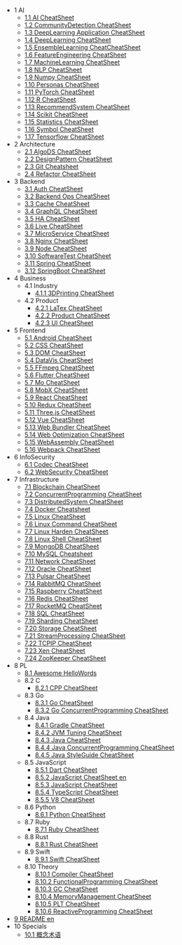   - 1 AI
    - [1.1 AI CheatSheet](/AI/AI-CheatSheet.md)
    - [1.2 CommunityDetection CheatSheet](/AI/CommunityDetection-CheatSheet.md)
    - [1.3 DeepLearning Application CheatSheet](/AI/DeepLearning-Application-CheatSheet.md)
    - [1.4 DeepLearning CheatSheet](/AI/DeepLearning-CheatSheet.md)
    - [1.5 EnsembleLearning CheatCheatSheet](/AI/EnsembleLearning-CheatCheatSheet.md)
    - [1.6 FeatureEngineering CheatSheet](/AI/FeatureEngineering-CheatSheet.md)
    - [1.7 MachineLearning CheatSheet](/AI/MachineLearning-CheatSheet.md)
    - [1.8 NLP CheatSheet](/AI/NLP-CheatSheet.md)
    - [1.9 Numpy CheatSheet](/AI/Numpy-CheatSheet.md)
    - [1.10 Personas CheatSheet](/AI/Personas-CheatSheet.md)
    - [1.11 PyTorch CheatSheet](/AI/PyTorch-CheatSheet.md)
    - [1.12 R CheatSheet](/AI/R-CheatSheet.md)
    - [1.13 RecommendSystem CheatSheet](/AI/RecommendSystem-CheatSheet.md)
    - [1.14 Scikit CheatSheet](/AI/Scikit-CheatSheet.md)
    - [1.15 Statistics CheatSheet](/AI/Statistics-CheatSheet.md)
    - [1.16 Symbol CheatSheet](/AI/Symbol-CheatSheet.md)
    - [1.17 Tensorflow CheatSheet](/AI/Tensorflow-CheatSheet.md)
  - 2 Architecture
    - [2.1 AlgoDS CheatSheet](/Architecture/AlgoDS-CheatSheet.md)
    - [2.2 DesignPattern CheatSheet](/Architecture/DesignPattern-CheatSheet.md)
    - [2.3 Git Cheatsheet](/Architecture/Git-Cheatsheet.md)
    - [2.4 Refactor CheatSheet](/Architecture/Refactor-CheatSheet.md)
  - 3 Backend
    - [3.1 Auth CheatSheet](/Backend/Auth-CheatSheet.md)
    - [3.2 Backend Ops CheatSheet](/Backend/Backend-Ops-CheatSheet.md)
    - [3.3 Cache CheatSheet](/Backend/Cache-CheatSheet.md)
    - [3.4 GraphQL CheatSheet](/Backend/GraphQL-CheatSheet.md)
    - [3.5 HA CheatSheet](/Backend/HA-CheatSheet.md)
    - [3.6 Live CheatSheet](/Backend/Live-CheatSheet.md)
    - [3.7 MicroService CheatSheet](/Backend/MicroService-CheatSheet.md)
    - [3.8 Nginx CheatSheet](/Backend/Nginx-CheatSheet.md)
    - [3.9 Node CheatSheet](/Backend/Node-CheatSheet.md)
    - [3.10 SoftwareTest CheatSheet](/Backend/SoftwareTest-CheatSheet.md)
    - [3.11 Spring CheatSheet](/Backend/Spring-CheatSheet.md)
    - [3.12 SpringBoot CheatSheet](/Backend/SpringBoot-CheatSheet.md)
  - 4 Business
    - 4.1 Industry
      - [4.1.1 3DPrinting CheatSheet](/Business/Industry/3DPrinting-CheatSheet.md)
    - 4.2 Product
      - [4.2.1 LaTex CheatSheet](/Business/Product/LaTex-CheatSheet.md)
      - [4.2.2 Product CheatSheet](/Business/Product/Product-CheatSheet.md)
      - [4.2.3 UI CheatSheet](/Business/Product/UI-CheatSheet.md)
  - 5 Frontend
    - [5.1 Android CheatSheet](/Frontend/Android-CheatSheet.md)
    - [5.2 CSS CheatSheet](/Frontend/CSS-CheatSheet.md)
    - [5.3 DOM CheatSheet](/Frontend/DOM-CheatSheet.md)
    - [5.4 DataVis CheatSheet](/Frontend/DataVis-CheatSheet.md)
    - [5.5 FFmpeg CheatSheet](/Frontend/FFmpeg-CheatSheet.md)
    - [5.6 Flutter CheatSheet](/Frontend/Flutter-CheatSheet.md)
    - [5.7 Mo CheatSheet](/Frontend/Mo-CheatSheet.md)
    - [5.8 MobX CheatSheet](/Frontend/MobX-CheatSheet.md)
    - [5.9 React CheatSheet](/Frontend/React-CheatSheet.md)
    - [5.10 Redux CheatSheet](/Frontend/Redux-CheatSheet.md)
    - [5.11 Three.js CheatSheet](/Frontend/Three.js-CheatSheet.md)
    - [5.12 Vue CheatSheet](/Frontend/Vue-CheatSheet.md)
    - [5.13 Web Bundler CheatSheet](/Frontend/Web-Bundler-CheatSheet.md)
    - [5.14 Web Optimization CheatSheet](/Frontend/Web-Optimization-CheatSheet.md)
    - [5.15 WebAssembly CheatSheet](/Frontend/WebAssembly-CheatSheet.md)
    - [5.16 Webpack CheatSheet](/Frontend/Webpack-CheatSheet.md)
  - 6 InfoSecurity
    - [6.1 Codec CheatSheet](/InfoSecurity/Codec-CheatSheet.md)
    - [6.2 WebSecurity CheatSheet](/InfoSecurity/WebSecurity-CheatSheet.md)
  - 7 Infrastructure
    - [7.1 Blockchain CheatSheet](/Infrastructure/Blockchain-CheatSheet.md)
    - [7.2 ConcurrentProgramming CheatSheet](/Infrastructure/ConcurrentProgramming-CheatSheet.md)
    - [7.3 DistributedSystem CheatSheet](/Infrastructure/DistributedSystem-CheatSheet.md)
    - [7.4 Docker Cheatsheet](/Infrastructure/Docker-Cheatsheet.md)
    - [7.5 Linux CheatSheet](/Infrastructure/Linux-CheatSheet.md)
    - [7.6 Linux Command CheatSheet](/Infrastructure/Linux-Command-CheatSheet.md)
    - [7.7 Linux Harden CheatSheet](/Infrastructure/Linux-Harden-CheatSheet.md)
    - [7.8 Linux Shell CheatSheet](/Infrastructure/Linux-Shell-CheatSheet.md)
    - [7.9 MongoDB CheatSheet](/Infrastructure/MongoDB-CheatSheet.md)
    - [7.10 MySQL Cheatsheet](/Infrastructure/MySQL-Cheatsheet.md)
    - [7.11 Network CheatSheet](/Infrastructure/Network-CheatSheet.md)
    - [7.12 Oracle CheatSheet](/Infrastructure/Oracle-CheatSheet.md)
    - [7.13 Pulsar CheatSheet](/Infrastructure/Pulsar-CheatSheet.md)
    - [7.14 RabbitMQ CheatSheet](/Infrastructure/RabbitMQ-CheatSheet.md)
    - [7.15 Raspberry CheatSheet](/Infrastructure/Raspberry-CheatSheet.md)
    - [7.16 Redis CheatSheet](/Infrastructure/Redis-CheatSheet.md)
    - [7.17 RocketMQ CheatSheet](/Infrastructure/RocketMQ-CheatSheet.md)
    - [7.18 SQL CheatSheet](/Infrastructure/SQL-CheatSheet.md)
    - [7.19 Sharding CheatSheet](/Infrastructure/Sharding-CheatSheet.md)
    - [7.20 Storage CheatSheet](/Infrastructure/Storage-CheatSheet.md)
    - [7.21 StreamProcessing CheatSheet](/Infrastructure/StreamProcessing-CheatSheet.md)
    - [7.22 TCPIP CheatSheet](/Infrastructure/TCPIP-CheatSheet.md)
    - [7.23 Xen CheatSheet](/Infrastructure/Xen-CheatSheet.md)
    - [7.24 ZooKeeper CheatSheet](/Infrastructure/ZooKeeper-CheatSheet.md)
  - 8 PL
    - [8.1 Awesome HelloWords](/PL/Awesome-HelloWords.md)
    - 8.2 C
      - [8.2.1 CPP CheatSheet](/PL/C/CPP-CheatSheet.md)
    - 8.3 Go
      - [8.3.1 Go CheatSheet](/PL/Go/Go-CheatSheet.md)
      - [8.3.2 Go ConcurrentProgramming CheatSheet](/PL/Go/Go-ConcurrentProgramming-CheatSheet.md)
    - 8.4 Java
      - [8.4.1 Gradle CheatSheet](/PL/Java/Gradle-CheatSheet.md)
      - [8.4.2 JVM Tuning CheatSheet](/PL/Java/JVM-Tuning-CheatSheet.md)
      - [8.4.3 Java CheatSheet](/PL/Java/Java-CheatSheet.md)
      - [8.4.4 Java ConcurrentProgramming CheatSheet](/PL/Java/Java-ConcurrentProgramming-CheatSheet.md)
      - [8.4.5 Java StyleGuide CheatSheet](/PL/Java/Java-StyleGuide-CheatSheet.md)
    - 8.5 JavaScript
      - [8.5.1 Dart CheatSheet](/PL/JavaScript/Dart-CheatSheet.md)
      - [8.5.2 JavaScript CheatSheet en](/PL/JavaScript/JavaScript-CheatSheet-en.md)
      - [8.5.3 JavaScript CheatSheet](/PL/JavaScript/JavaScript-CheatSheet.md)
      - [8.5.4 TypeScript CheatSheet](/PL/JavaScript/TypeScript-CheatSheet.md)
      - [8.5.5 V8 CheatSheet](/PL/JavaScript/V8-CheatSheet.md)
    - 8.6 Python
      - [8.6.1 Python CheatSheet](/PL/Python/Python-CheatSheet.md)
    - 8.7 Ruby
      - [8.7.1 Ruby CheatSheet](/PL/Ruby/Ruby-CheatSheet.md)
    - 8.8 Rust
      - [8.8.1 Rust CheatSheet](/PL/Rust/Rust-CheatSheet.md)
    - 8.9 Swift
      - [8.9.1 Swift CheatSheet](/PL/Swift/Swift-CheatSheet.md)
    - 8.10 Theory
      - [8.10.1 Compiler CheatSheet](/PL/Theory/Compiler-CheatSheet.md)
      - [8.10.2 FunctionalProgramming CheatSheet](/PL/Theory/FunctionalProgramming-CheatSheet.md)
      - [8.10.3 GC CheatSheet](/PL/Theory/GC-CheatSheet.md)
      - [8.10.4 MemoryManagement CheatSheet](/PL/Theory/MemoryManagement-CheatSheet.md)
      - [8.10.5 PLT CheatSheet](/PL/Theory/PLT-CheatSheet.md)
      - [8.10.6 ReactiveProgramming CheatSheet](/PL/Theory/ReactiveProgramming-CheatSheet.md)
  - [9 README en](/README-en.md)
  - 10 Specials
    - [10.1 概念术语](/Specials/概念术语.md)